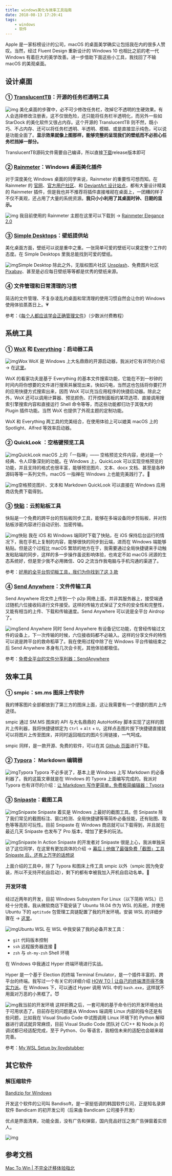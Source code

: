 ```yaml
---
title: windows美化与效率工具指南
date: 2018-08-13 17:20:41
tags:
    - windows
    - 软件
---
```


Apple 是一家标榜设计的公司，macOS 的桌面美学确实让包括我在内的很多人赞叹。当然，经过 Fluent Design 重新设计的 Windows 10 也相比之前的老一代 Windows 有着巨大的美学改善。进一步借助下面这些小工具，我找回了不输 macOS 的美观桌面。

<!--more-->

## 设计桌面

### ① [TranslucentTB](https://github.com/TranslucentTB/TranslucentTB/)：开源的任务栏透明工具&nbsp;

![img](/images/f6d49af9656b4692a4dff0ea015d6715.png)
美化桌面的步骤中，必不可少修改任务栏，改掉它不透明的生硬效果。有人会选择修改注册表，这不仅很危险，还只能将任务栏半透明化，而另外一些如 StarDock 的美化软件又很占内存。这个开源的 TranslucentTB 则不然，既小巧、不占内存、还可以将任务栏透明、半透明、模糊、或是直接显示纯色，可以说是功能全面了。**显示效果就像上图那样，能够完整的呈现我们的壁纸而不必担心任务栏挡掉一部分。**

TranslucentTB源码文件需要自己编译，所以直接[下载](https://github.com/TranslucentTB/TranslucentTB/releases)release版本即可

### ② [Rainmeter](https://www.rainmeter.net/)：Windows 桌面美化插件

对于深度美化 Windows 桌面的同学来说，Rainmeter 的重要性可想而知。在 Rainmeter 的 [官网](https://www.rainmeter.net/)、[官方用户社区](https://forum.rainmeter.net/)、和 [DeviantArt 设计站点](https://www.deviantart.com/rainmeter)，都有大量设计精美的 Rainmeter 插件，但是我也并不推荐将插件直接堆砌在桌面上，一团糟的样子不仅不美观，还占用了大量的系统资源。**我只小小利用了其桌面时钟、日期的显示。**

![img](/images/0f7320590e9440adb815e7518f4f6954.png)
我目前使用的 Rainmeter 主题在这里可以下载到 → [Rainmeter Elegance 2.0](https://www.deviantart.com/lilshizzy/art/Rainmeter-Elegance-2-244373054)

### ③ [Simple Desktops](http://simpledesktops.com/browse/)：壁纸提供站

美化桌面方面，壁纸可以说是重中之重。一张简单可爱的壁纸可以奠定整个工作的态度。在 Simple Desktops 里我总能找到可爱的壁纸。

![img](/images/8cd18ead307f48bc8b7a2c38382aa1f0.png)Simple Desktop
除此之外，无版权图片社区 [Unsplash](https://unsplash.com/)、免费图片社区 [Pixabay](https://pixabay.com/zh/)、甚至是必应每日壁纸等等都是优秀的壁纸来源。

### ④ 文件管理和日常清理的习惯

简洁的文件管理、不复杂凌乱的桌面和常清理的使用习惯自然会让你的 Windows 使用体验蒸蒸日上。💗

参考：《[每个人都应该学会正确管理文件](https://sspai.com/series/13)》（少数派付费教程）

## 系统工具

### ① [WoX](https://github.com/Wox-launcher/Wox)&nbsp;和 [Everything](https://www.voidtools.com/)：启动器工具

![img](/images/0548a8d950c247989c3e82b19df76240.png)Wox
WoX 是 Windows 上大名鼎鼎的开源启动器，我派对它有详尽的介绍 → 在[这里](https://sspai.com/post/33460)。

WoX 的看家功夫是基于 Everything 的基本文件搜索功能，它能在不到一秒钟的时间内将你想要的文件进行搜索并展现出来，快如闪电，当然这也包括将你要打开的应用快捷方式搜索出来，因而 WoX 可以充当应用程序的快捷启动器。除此之外，WoX 还可以调用计算器、预览颜色、打开控制面板的某项选项、直接调用搜索引擎搜索内容和直接运行 Shell 命令等等，而这些功能都归功于其强大的 Plugin 插件功能。当然 WoX 也提供了外观主题的定制功能。

WoX 和 Everything 两工具的完美结合，在使用体验上可以媲美 macOS 上的 Spotlight、Alfred 等效率启动器。

### ② QuickLook ：空格键预览工具

![img](/images/709b53653f7b437a8cdb53d8f2ad8c6c.png)QuickLook
macOS 上的「一指禅」—— 空格预览文件内容，绝对是一个经典、令人印象深刻的功能。在 Windows 上，QuickLook 可以实现空格预览的功能，并且支持的格式也很丰富，能够预览图片、文本、docx 文档、甚至是各种源码等等一系列文件。macOS 一指禅在 Windows 上也能完美践行了。🦄

![img](/images/2d42ddd29be544ffb8a6ad3997f7719a.png)空格预览图片、文本和 Markdown
QuickLook 可以直接在 Windows 应用商店免费下载得到。

### ③&nbsp;[快贴](http://clipber.com/)：云剪贴板工具

快贴是一个免费的跨平台的剪贴板同步工具，能够在多端设备同步剪贴板，并对剪贴板涉密内容进行自动识别、加密传输。

![img](/images/fc6ad863f85f45c3b66723acc86e4991.jpg)快贴
我在 iOS 和 Windows 端同时下载了快贴，在 iOS 保持后台运行的情况下，我在手机上复制的内容，能够很快的同步到云端，进而在 Windows 端能够粘贴。但是这个过程比 macOS 繁琐的地方在于，我需要通过全局快捷键来手动触发粘贴端的同步，这样的多一步操作虽说影响体验，也肯定不如 macOS 闭源的生态系统好，但是至少我不必用微信、QQ 之流当作我电脑与手机沟通的渠道了。

参考：[好用的全平台剪切板工具，我们为你找到了这&nbsp;3&nbsp;款](https://sspai.com/post/43775)

### ④ [Send Anywhere](https://send-anywhere.com/file-transfer)：文件传输工具

Send Anywhere 将文件上传到一个 p2p 网络上面，并非其服务器上，接受端通过随机六位接收码进行文件接受。这样的传输方式保证了文件的安全性和完整性，又能有相当的上传、下载和传输速度。Send Anywhere 可以说是全平台 Airdrop 了。

![img](/images/4bf75ec071a64da9a53a44d12044d52c.jpg)Send Anywhere
同时 Send Anywhere 有设备记忆功能，在曾经传输过文件的设备上，下一次传输的时候，六位接收码都不必输入。这样的分享文件的特性可以说是跨平台的救命稻草了。我在使用过程中除了在 Windows 平台传输结束之后 Send Anywhere 本身有几次会卡死，其他体验都极佳。

参考：[免费全平台的文件分享利器：SendAnywhere](https://sspai.com/post/40047)

## 效率工具

### ① smpic：sm.ms 图床上传软件

我的博客图片全部都放到了第三方的图床上面，这让我需要有一个便捷的图片上传途径。

smpic 通过 SM.MS 图床的 API 与大名鼎鼎的 AutoHotKey 脚本实现了这样的图片上传利器，我将快捷键绑定为 `Ctrl` + `Alt` + `U`，这样点击图片按下快捷键直接就可以将图片上传至图床，并同时返回相应的图片引用链接，一气呵成。

smpic 同样，是一款开源、免费的软件，可以在其&nbsp;[Github 页面](https://github.com/kookob/smpic)进行下载。

### ② [Typora](https://typora.io/)： Markdown 编辑器

![img](/images/070ed305645b4723af4618409d628f69.png)Typora
Typora&nbsp;不必多说了，基本上是 Windows 上写 Markdown 的必备利器了。我的这篇文章就是在 Windows 的 Typora 上面编写完成的。我派对 Typora 也有详尽的介绍：[让 Markdown 写作更简单，免费极简编辑器：Typora](https://sspai.com/post/30292)

### ③ [Snipaste](https://www.snipaste.com/)：截图工具

![img](/images/6072ccc49efd46d69423a5fcba3dd30b.png)Snipaste
Snipaste&nbsp;着实是 Windows 上最好的截图工具。但 Snipaste 除了我们常见的截图标注、窗口检测、全局快捷键等等简朴必备技能，还有贴图、取色等等高阶可玩性。目前 Snipaste 在 Windows 商店就可以下载得到，并且就在最近几天 Snipaste 也发布了 Pro 版本，增加了更多的玩法。

![img](/images/9e998019d1b647b7b97eb7ad04a9cda1.gif)Snipaste In Action
Snipaste 的开发者对 Snipaste 很是上心，我派单独采访了这位同学，在这里有更加具体的介绍 →&nbsp;[幕后丨他做了最强免费「截图」工具 Snipaste 后，还有上万字的话想说](https://sspai.com/post/35097)

上面介绍的工具中，除了 Typora 和图床上传工具 smpic 以外（smpic 因为免安装，所以不支持开机自启动），剩下的都有幸被我加入开机自启动名单。🎉

### 开发环境

经过近两年的开发，目前 Windows Subsystem For Linux（以下简称 WSL）已经十分完善。我从微软商店下载安装了 Ubuntu 18.04 作为 WSL 的系统，并使用 Ubuntu 下的 `aptitude` 包管理工具链配置了我的开发环境。安装 WSL 的详细步骤在 →&nbsp;[这里](https://docs.microsoft.com/zh-cn/windows/wsl/install-win10)。

![img](/images/477c247b59f44314b44031b8318b1dc9.png)Ubuntu WSL
在 WSL 中我安装了我的必备开发工具：

* `git` 代码版本控制
* `ssh` 远程服务器连接 🔗
* `zsh` 与 `oh-my-zsh` Shell 环境

在 Windows 中我通过 Hyper 终端环境进行实战。

Hyper 是一个基于 Election 的终端 Terminal Emulator，是一个插件丰富的、跨平台的终端。我写过一个有关它的详细介绍&nbsp;[HOW TO | 让自己的终端漂亮得不像实力派](https://spencerwoo.com/2018/06/16/Terminal/)。在 Windows 下，可以通过 Hyper 调用 WSL 中的 `bash.exe`，这样就不用面对万恶的小黑框了。😈

![img](/images/caa290646b8a4df39edad3c73443432a.png)我当前的开发环境
这样折腾之后，一套可用的基于命令行的开发环境也处于可用状态了。目前存在的问题是从 Windows 端调用 Linux 内部的指令还是有些问题，比如我在 Visual Studio Code 中试图调用 Linux 环境下的 Python 解释器进行调试就异常麻烦，目前 Visual Studio Code 团队对 C/C++ 和 Node.js 的调试都已经适配完成，至于 Python、Go 等语言，我相信未来的适配也会越来越完善。

参考：[My&nbsp;WSL&nbsp;Setup&nbsp;by&nbsp;lloydstubber](https://github.com/lloydstubber/my-wsl-setup)


## 其它软件

### 解压缩软件

[Bandizip for Windows](https://www.bandisoft.com/bandizip/)

开发这个软件的公司叫 Bandisoft，是一家挺低调的韩国软件公司，正是知名录屏软件 Bandicam 的初开发公司（后来由 Bandicam 公司接手开发）

优点是界面清爽，功能全面，没有广告和弹窗，国内竞品好压之类广告弹窗着实烦人。

![img](/images/176efff0c80546ffa41a1cce0cf602bb.png)

## 参考文档
[Mac To Win | 不完全迁移体验指北](https://sspai.com/post/45742)